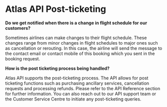 # Atlas API Post-ticketing

**Do we get notified when there is a change in flight schedule for our customers?**

Sometimes airlines can make changes to their flight schedule. These changes range from minor changes in flight schedules to major ones such as cancellation or rerouting.
In this case, the airline will send the message to the contact email or contact mobile of this booking which you sent in the booking request.


**How is the post ticketing process being handled?**

Atlas API supports the post-ticketing process. The API allows for post ticketing functions such as purchasing ancillary services, cancellation requests and processing refunds. Please refer to the API Reference section for further information. You can also reach out to our API support team or the Customer Service Centre to initiate any post-ticketing queries.
